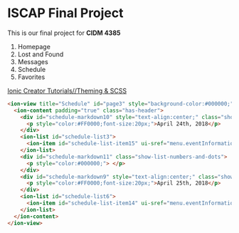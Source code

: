 # ISCAP Final Project

This is our final project for **CIDM 4385**

1. Homepage
2. Lost and Found
3. Messages
4. Schedule
5. Favorites

[Ionic Creator Tutorials//Theming & SCSS](https://www.youtube.com/watch?list=PLOMESIqyrpf-rpNjFGzuCoTwNdv_-PUD1&v=IYJyA90KqWc)

```html
<ion-view title="Schedule" id="page3" style="background-color:#000000;">
  <ion-content padding="true" class="has-header">
    <div id="schedule-markdown10" style="text-align:center;" class="show-list-numbers-and-dots">
      <p style="color:#FF0000;font-size:20px;">April 24th, 2018</p>
    </div>
    <ion-list id="schedule-list3">
      <ion-item id="schedule-list-item15" ui-sref="menu.eventInformation({&quot;eventId&quot;:&quot;&quot;+event.eventId+&quot;&quot;})" ng-repeat="event in events  | filter: {date: &quot;04/24/18&quot;}" class="babb">{{event.eventTitle}}</ion-item>
    </ion-list>
    <div id="schedule-markdown11" class="show-list-numbers-and-dots">
      <p style="color:#000000;"> </p>
    </div>
    <div id="schedule-markdown9" style="text-align:center;" class="show-list-numbers-and-dots">
      <p style="color:#FF0000;font-size:20px;">April 25th, 2018</p>
    </div>
    <ion-list id="schedule-list6">
      <ion-item id="schedule-list-item14" ui-sref="menu.eventInformation({&quot;eventId&quot;:&quot;&quot;+event.eventId+&quot;&quot;})" ng-repeat="event in events  | filter: {date: &quot;04/25/18&quot;}" class="babb">{{event.eventTitle}}</ion-item>
    </ion-list>
  </ion-content>
</ion-view>
```